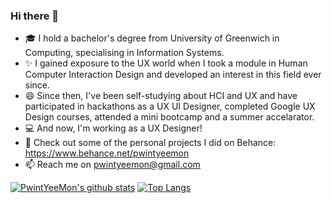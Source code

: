 ### Hi there 👋

<!--
**PwintYeeMon/PwintYeeMon** is a ✨ _special_ ✨ repository because its `README.md` (this file) appears on your GitHub profile.

Here are some ideas to get you started:

- 🔭 I’m currently working on ...
- 🌱 I’m currently learning ...
- 👯 I’m looking to collaborate on ...
- 🤔 I’m looking for help with ...
- 💬 Ask me about ...
- 📫 How to reach me: ...
- 😄 Pronouns: ...
- ⚡ Fun fact: ...
-->

* 🎓 I hold a bachelor's degree from University of Greenwich in Computing, specialising in Information Systems. 
* ✨ I gained exposure to the UX world when I took a module in Human Computer Interaction Design and developed an interest in this field ever since.
* 😄 Since then, I've been self-studying about HCI and UX and have participated in hackathons as a UX UI Designer, completed Google UX Design courses, attended a mini bootcamp and a summer accelarator.
* 💻 And now, I'm working as a UX Designer!
* 📱 Check out some of the personal projects I did on Behance: https://www.behance.net/pwintyeemon
* 📫 Reach me on pwintyeemon@gmail.com

<!-- ![GitHub Stats](https://github-readme-stats.vercel.app/api?username=PwintYeeMon&theme=radical) -->
[![PwintYeeMon's github stats](https://github-readme-stats.vercel.app/api?username=PwintYeeMon)](https://github.com/PwintYeeMon/github-readme-stats)
[![Top Langs](https://github-readme-stats.vercel.app/api/top-langs/?username=PwintYeeMon&layout=compact)](https://github.com/PwintYeeMon/github-readme-stats)
